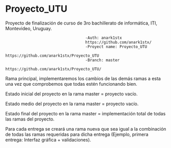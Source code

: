 # Proyecto_UTU
Proyecto de finalización de curso de 3ro bachillerato de informática, ITI, Montevideo, Uruguay.

                                       -Auth: anark1stx
                                       https://github.com/anark1stx/
                                       -Proyect name: Proyecto_UTU
                                       https://github.com/anark1stx/Proyecto_UTU
                                       -Branch: master
                                       https://github.com/anark1stx/Proyecto_UTU/

Rama principal, implementaremos los cambios de las demás ramas a esta una vez que comprobemos que todas estén funcionando bien.

Estado inicial del proyecto en la rama master = proyecto vacío.

Estado medio del proyecto en la rama master = proyecto vacío.

Estado final del proyecto en la rama master = implementación total de todas las ramas del proyecto.

Para cada entrega se creará una rama nueva que sea igual a la combinación de todas las ramas requeridas para dicha entrega (Ejemplo, primera entrega: Interfaz gráfica + validaciones).
